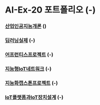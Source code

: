 # AI-Ex-20 포트폴리오 (-)
### [산업인공지능개론](https://github.com/wyj10076/Introduction-to-Industrial-AI) ()

### [딥러닝실제](https://github.com/wyj10076/Deep-learning-practice) (-)

### [어프런티스프로젝트](https://github.com/wyj10076/apprentice_project) (-)

### [지능형IoT네트워크](https://github.com/wyj10076/intelligent-IoT-network) (-)

### [지능화캡스톤프로젝트](https://github.com/wyj10076/capstone_project) (-)

### [IoT플랫폼과IoT장치설계](https://github.com/wyj10076/IoT-platform-and-IoT-device-design) (-)
